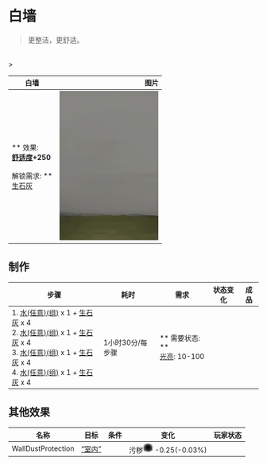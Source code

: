 # 白墙  
> 更整洁，更舒适。  
<br>  
>   
  
  白墙  |   图片   
 ----  |  ----:   
 ** 效果: **<br>[舒适度](Comfort.md)+250<br><br>** 解锁需求: **<br>[生石灰](Quicklime.md)  |  <img decoding="async" src="Sprite/WhiteWashedWalls.png" href="a.md" style="max-width:300px;max-height:300px;">   
  
## 制作  
步骤  |  耗时  |  需求  |  状态变化  |  成品  
----  |  ----  |  ----  |  ----  |  ----  
1. [水(任意)(组)](GpTag_WaterAny.md) x 1 + [生石灰](Quicklime.md) x 4<br>2. [水(任意)(组)](GpTag_WaterAny.md) x 1 + [生石灰](Quicklime.md) x 4<br>3. [水(任意)(组)](GpTag_WaterAny.md) x 1 + [生石灰](Quicklime.md) x 4<br>4. [水(任意)(组)](GpTag_WaterAny.md) x 1 + [生石灰](Quicklime.md) x 4  |  1小时30分/每步骤  |  ** 需要状态: **<br>[光亮](Light.md): 10-100  |    |    
## 其他效果  
名称  |  目标  |  条件  |  变化  |  玩家状态  
----  |  ----  |  ----  |  ----  |  ----  
WallDustProtection  |  [“室内”](tag_EnvIndoors.md)  |    |  污秽<img decoding="async" src="Sprite/Dirt4.png" href="a.md" style="max-width:20px;max-height:20px;"> -0.25(-0.03%)  |    


<script>document.title="白墙 - 卡牌生存百科 Card Survival Wiki";</script>